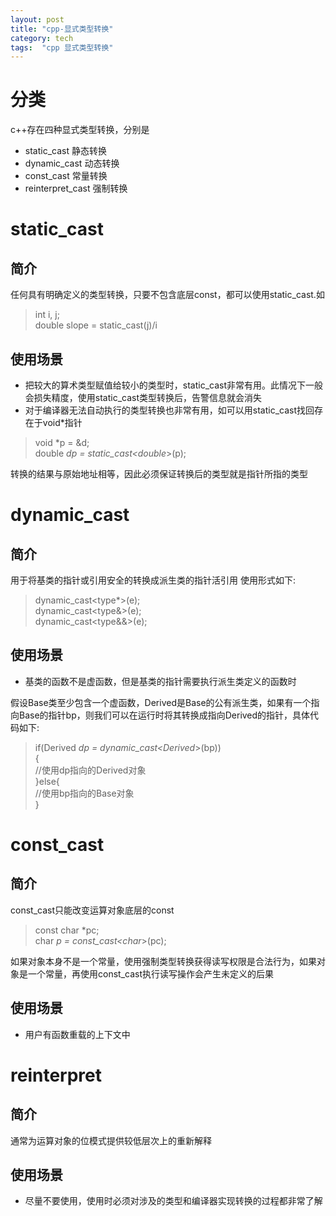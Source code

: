 ```yaml
---
layout: post 
title: "cpp-显式类型转换"
category: tech
tags:  "cpp 显式类型转换"
---
```

<!-- ![thumb](/img/in-post/cpp/thumb.png) -->
# 分类
c++存在四种显式类型转换，分别是
- static_cast 静态转换
- dynamic_cast 动态转换
- const_cast 常量转换
- reinterpret_cast 强制转换

# static_cast
## 简介
任何具有明确定义的类型转换，只要不包含底层const，都可以使用static_cast.如
>int i, j;    
double slope = static_cast<double>(j)/i   

## 使用场景
- 把较大的算术类型赋值给较小的类型时，static_cast非常有用。此情况下一般会损失精度，使用static_cast类型转换后，告警信息就会消失
- 对于编译器无法自动执行的类型转换也非常有用，如可以用static_cast找回存在于void*指针
>void *p = &d;    
double *dp = static_cast<double*>(p);    

转换的结果与原始地址相等，因此必须保证转换后的类型就是指针所指的类型

# dynamic_cast
## 简介
用于将基类的指针或引用安全的转换成派生类的指针活引用
使用形式如下:
>dynamic_cast<type*>(e);    
dynamic_cast<type&>(e);    
dynamic_cast<type&&>(e);    
## 使用场景
- 基类的函数不是虚函数，但是基类的指针需要执行派生类定义的函数时    

假设Base类至少包含一个虚函数，Derived是Base的公有派生类，如果有一个指向Base的指针bp，则我们可以在运行时将其转换成指向Derived的指针，具体代码如下:
>if(Derived *dp = dynamic_cast<Derived*>(bp))    
{    
    //使用dp指向的Derived对象    
}else{    
    //使用bp指向的Base对象    
}

# const_cast
## 简介
const_cast只能改变运算对象底层的const
>const char *pc;    
char *p = const_cast<char*>(pc);   

如果对象本身不是一个常量，使用强制类型转换获得读写权限是合法行为，如果对象是一个常量，再使用const_cast执行读写操作会产生未定义的后果 
## 使用场景
- 用户有函数重载的上下文中

# reinterpret
## 简介
通常为运算对象的位模式提供较低层次上的重新解释

## 使用场景
- 尽量不要使用，使用时必须对涉及的类型和编译器实现转换的过程都非常了解


